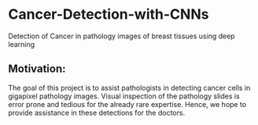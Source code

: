 # Cancer-Detection-with-CNNs
Detection of Cancer in pathology images of breast tissues using deep learning

## Motivation:
The goal of this project is to assist pathologists in detecting cancer cells in gigapixel pathology images. Visual inspection of the pathology slides is error prone and tedious for the already rare expertise. Hence, we hope to provide assistance in these detections for the doctors.



